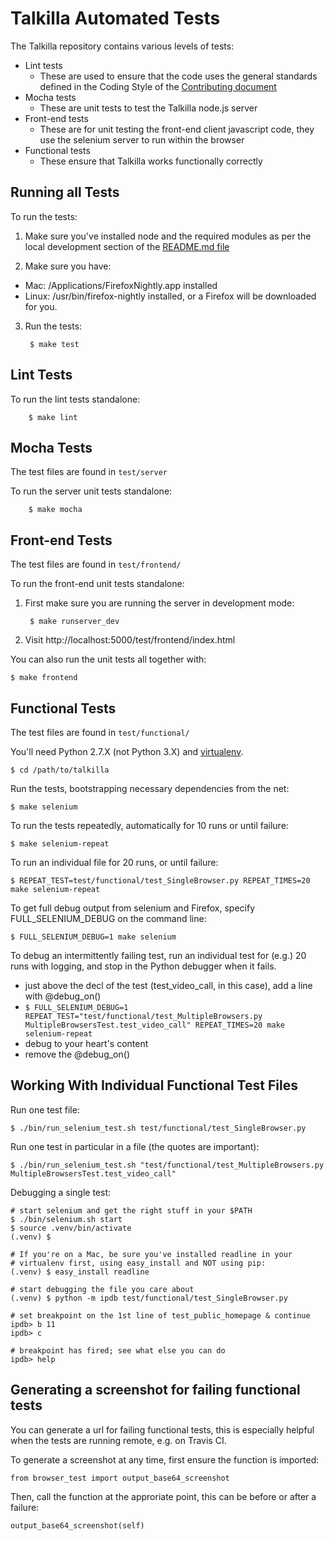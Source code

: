 Talkilla Automated Tests
========================

The Talkilla repository contains various levels of tests:

* Lint tests
  * These are used to ensure that the code uses the general standards
  defined in the Coding Style of the [Contributing document](../CONTRIBUTING.md)
* Mocha tests
  * These are unit tests to test the Talkilla node.js server
* Front-end tests
  * These are for unit testing the front-end client javascript code, they use the selenium server to run within the browser
* Functional tests
  * These ensure that Talkilla works functionally correctly

Running all Tests
-----------------

To run the tests:

1. Make sure you've installed node and the required modules as per the local development section of the [README.md file](../README.md)

2. Make sure you have:
  * Mac: /Applications/FirefoxNightly.app installed
  * Linux: /usr/bin/firefox-nightly installed, or a Firefox will be downloaded for you.

3. Run the tests:

        $ make test

Lint Tests
----------

To run the lint tests standalone:

        $ make lint

Mocha Tests
-----------

The test files are found in `test/server`

To run the server unit tests standalone:

        $ make mocha

Front-end Tests
---------------

The test files are found in `test/frontend/`

To run the front-end unit tests standalone:

1. First make sure you are running the server in development mode:

        $ make runserver_dev

2. Visit http://localhost:5000/test/frontend/index.html

You can also run the unit tests all together with:

    $ make frontend

Functional Tests
----------------

The test files are found in `test/functional/`

You'll need Python 2.7.X (not Python 3.X) and
[virtualenv](https://pypi.python.org/pypi/virtualenv).

    $ cd /path/to/talkilla

Run the tests, bootstrapping necessary dependencies from the net:

    $ make selenium

To run the tests repeatedly, automatically for 10 runs or until failure:

    $ make selenium-repeat

To run an individual file for 20 runs, or until failure:

    $ REPEAT_TEST=test/functional/test_SingleBrowser.py REPEAT_TIMES=20 make selenium-repeat

To get full debug output from selenium and Firefox, specify FULL_SELENIUM_DEBUG on the command line:

    $ FULL_SELENIUM_DEBUG=1 make selenium

To debug an intermittently failing test, run an individual test for (e.g.) 20
runs with logging, and stop in the Python debugger when it fails.

* just above the decl of the test (test_video_call, in this case),
  add a line with @debug_on()
* ```$ FULL_SELENIUM_DEBUG=1 REPEAT_TEST="test/functional/test_MultipleBrowsers.py MultipleBrowsersTest.test_video_call" REPEAT_TIMES=20 make selenium-repeat```
* debug to your heart's content
* remove the @debug_on()

Working With Individual Functional Test Files
---------------------------------------------

Run one test file:

    $ ./bin/run_selenium_test.sh test/functional/test_SingleBrowser.py

Run one test in particular in a file (the quotes are important):

    $ ./bin/run_selenium_test.sh "test/functional/test_MultipleBrowsers.py MultipleBrowsersTest.test_video_call"

Debugging a single test:

    # start selenium and get the right stuff in your $PATH
    $ ./bin/selenium.sh start
    $ source .venv/bin/activate
    (.venv) $

    # If you're on a Mac, be sure you've installed readline in your
    # virtualenv first, using easy_install and NOT using pip:
    (.venv) $ easy_install readline

    # start debugging the file you care about
    (.venv) $ python -m ipdb test/functional/test_SingleBrowser.py

    # set breakpoint on the 1st line of test_public_homepage & continue
    ipdb> b 11
    ipdb> c

    # breakpoint has fired; see what else you can do
    ipdb> help

Generating a screenshot for failing functional tests
----------------------------------------------------

You can generate a url for failing functional tests, this is especially helpful when the tests are running remote, e.g. on Travis CI.

To generate a screenshot at any time, first ensure the function is imported:

    from browser_test import output_base64_screenshot

Then, call the function at the approriate point, this can be before or after a failure:

    output_base64_screenshot(self)
